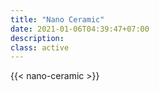 ```yaml
---
title: "Nano Ceramic"
date: 2021-01-06T04:39:47+07:00
description: 
class: active
---
```


{{< nano-ceramic >}}